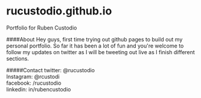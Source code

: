 # rucustodio.github.io
Portfolio for Ruben Custodio

####About
Hey guys, first time trying out github pages to build out my personal portfolio. So far it has been a lot of fun and you're welcome to follow my updates on twitter as I will be tweeting out live as I finish different sections.

#####Contact 
twitter: @rucustodio<br />
Instagram: @rcustodi<br />
facebook: /rucustodio<br />
linkedin: in/rubencustodio




